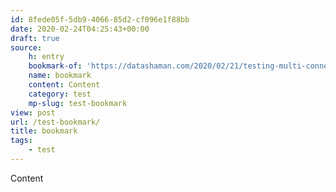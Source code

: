 ```yaml
---
id: 8fede05f-5db9-4066-85d2-cf096e1f88bb
date: 2020-02-24T04:25:43+00:00
draft: true
source:
    h: entry
    bookmark-of: 'https://datashaman.com/2020/02/21/testing-multi-connection-models/'
    name: bookmark
    content: Content
    category: test
    mp-slug: test-bookmark
view: post
url: /test-bookmark/
title: bookmark
tags:
    - test
---
```

Content
